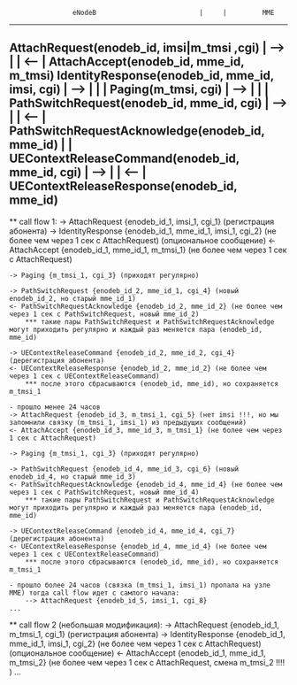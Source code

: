 ﻿					eNodeB							|	  |			MME
-----------------------------------------------------------------------------------------------------
AttachRequest(enodeb_id, imsi|m_tmsi ,cgi)			| --> |
													| <-- |		AttachAccept(enodeb_id, mme_id, m_tmsi)
IdentityResponse(enodeb_id, mme_id, imsi, cgi)		| --> |
													|	  |
Paging(m_tmsi, cgi)									| --> |
													|	  |
PathSwitchRequest(enodeb_id, mme_id, cgi)			| --> |
													| <-- |		PathSwitchRequestAcknowledge(enodeb_id, mme_id)
													|	  |
UEContextReleaseCommand(enodeb_id, mme_id, cgi)		| --> |
													| <-- |		UEContextReleaseResponse(enodeb_id, mme_id)
-----------------------------------------------------------------------------------------------------

** call flow 1:
	-> AttachRequest {enodeb_id_1, imsi_1, cgi_1} (регистрация абонента)
	-> IdentityResponse {enodeb_id_1, mme_id_1, imsi_1, cgi_2} (не более чем через 1 сек с AttachRequest) (опциональное сообщение)
	<- AttachAccept {enodeb_id_1, mme_id_1, m_tmsi_1} (не более чем через 1 сек с AttachRequest)

	-> Paging {m_tmsi_1, cgi_3} (приходят регулярно)

	-> PathSwitchRequest {enodeb_id_2, mme_id_1, cgi_4} (новый enodeb_id_2, но старый mme_id_1)
	<- PathSwitchRequestAcknowledge {enodeb_id_2, mme_id_2} (не более чем через 1 сек с PathSwitchRequest, новый mme_id_2)
		*** такие пары PathSwitchRequest и PathSwitchRequestAcknowledge могут приходить регулярно и каждый раз меняется пара (enodeb_id, mme_id)

	-> UEContextReleaseCommand {enodeb_id_2, mme_id_2, cgi_4} (дерегистрация абонента)
	<- UEContextReleaseResponse {enodeb_id_2, mme_id_2} (не более чем через 1 сек с UEContextReleaseCommand)
		*** после этого сбрасываются (enodeb_id, mme_id), но сохраняется m_tmsi_1

	- прошло менее 24 часов
	-> AttachRequest {enodeb_id_3, m_tmsi_1, cgi_5} (нет imsi !!!, но мы запомнили связку (m_tmsi_1, imsi_1) из предыдущих сообщений)
	<- AttachAccept {enodeb_id_3, mme_id_3, m_tmsi_1} (не более чем через 1 сек с AttachRequest)

	-> Paging {m_tmsi_1, cgi_3} (приходят регулярно)

	-> PathSwitchRequest {enodeb_id_4, mme_id_3, cgi_6} (новый enodeb_id_4, но старый mme_id_3)
	<- PathSwitchRequestAcknowledge {enodeb_id_4, mme_id_4} (не более чем через 1 сек с PathSwitchRequest, новый mme_id_4)
		*** такие пары PathSwitchRequest и PathSwitchRequestAcknowledge могут приходить регулярно и каждый раз меняется пара (enodeb_id, mme_id)

	-> UEContextReleaseCommand {enodeb_id_4, mme_id_4, cgi_7} (дерегистрация абонента)
	<- UEContextReleaseResponse {enodeb_id_4, mme_id_4} (не более чем через 1 сек с UEContextReleaseCommand)
		*** после этого сбрасываются (enodeb_id, mme_id), но сохраняется m_tmsi_1

	- прошло более 24 часов (связка (m_tmsi_1, imsi_1) пропала на узле MME) тогда call flow идет с самлого начала:
		--> AttachRequest {enodeb_id_5, imsi_1, cgi_8}
	...

** call flow 2 (небольшая модификация):
	-> AttachRequest {enodeb_id_1, m_tmsi_1, cgi_1} (регистрация абонента)
	-> IdentityResponse {enodeb_id_1, mme_id_1, imsi_1, cgi_2} (не более чем через 1 сек с AttachRequest) (опциональное сообщение)
	<- AttachAccept {enodeb_id_1, mme_id_1, m_tmsi_2} (не более чем через 1 сек с AttachRequest, смена m_tmsi_2 !!!! )
	...
